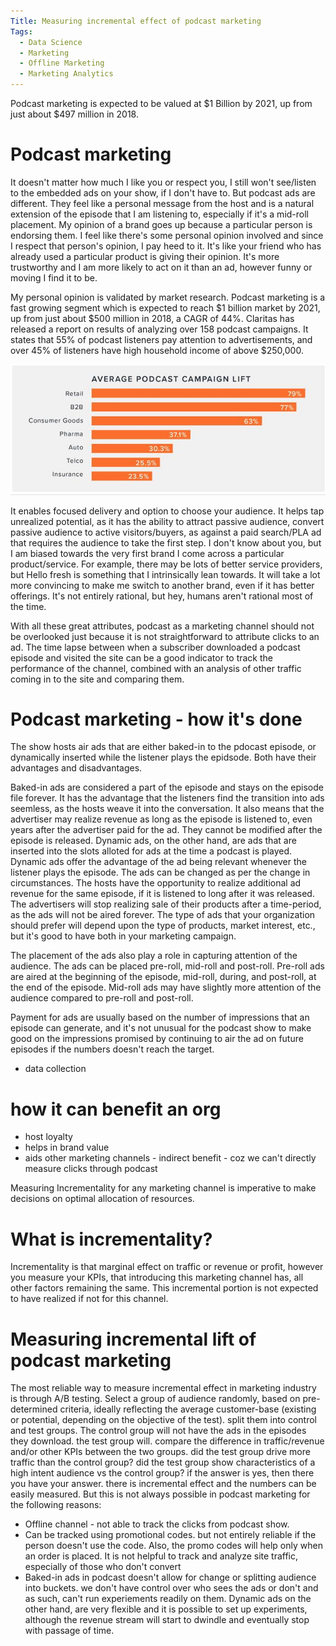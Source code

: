 ```yaml
---
Title: Measuring incremental effect of podcast marketing
Tags:
  - Data Science
  - Marketing
  - Offline Marketing
  - Marketing Analytics
---
```


Podcast marketing is expected to be valued at $1 Billion by 2021, up from just about $497 million in 2018.

# Podcast marketing

It doesn't matter how much I like you or respect you, I still won't see/listen to the embedded ads on your show, if I don't have to. But podcast ads are different. They feel like a personal message from the host and is a natural extension of the episode that I am listening to, especially if it's a mid-roll placement. My opinion of a brand goes up because a particular person is endorsing them. I feel like there's some personal opinion involved and since I respect that person's opinion, I pay heed to it. It's like your friend who has already used a particular product is giving their opinion. It's more trustworthy and I am more likely to act on it than an ad, however funny or moving I find it to be. 

My personal opinion is validated by market research. Podcast marketing is a fast growing segment which is expected to reach $1 billion market by 2021, up from just about $500 million in 2018, a CAGR of 44%. Claritas has released a report on results of analyzing over 158 podcast campaigns. It states that 55% of podcast listeners pay attention to advertisements, and over 45% of listeners have high household income of above $250,000. 

![Claritas podcast incrementality](/img/Claritas_podcast_incr1.png)


It enables focused delivery and option to choose your audience. It helps tap unrealized potential, as it has the ability to attract passive audience, convert passive audience to active visitors/buyers, as against a paid search/PLA ad that requires the audience to take the first step. I don't know about you, but I am biased towards the very first brand I come across a particular product/service. For example, there may be lots of better service providers, but Hello fresh is something that I intrinsically lean towards. It will take a lot more convincing to make me switch to another brand, even if it has better offerings. It's not entirely rational, but hey, humans aren't rational most of the time. 

With all these great attributes, podcast as a marketing channel should not be overlooked just because it is not straightforward to attribute clicks to an ad. The time lapse between when a subscriber downloaded a podcast episode and visited the site can be a good indicator to track the performance of the channel, combined with an analysis of other traffic coming in to the site and comparing them.


# Podcast marketing - how it's done

The show hosts air ads that are either baked-in to the pdocast episode, or dynamically inserted while the listener plays the epidsode. Both have their advantages and disadvantages. 

Baked-in ads are considered a part of the episode and stays on the episode file forever. It has the advantage that the listeners find the transition into ads seemless, as the hosts weave it into the conversation. It also means that the advertiser may realize revenue as long as the episode is listened to, even years after the advertiser paid for the ad. They cannot be modified after the episode is released. Dynamic ads, on the other hand, are ads that are inserted into the slots alloted for ads at the time a podcast is played. Dynamic ads offer the advantage of the ad being relevant whenever the listener plays the episode. The ads can be changed as per the change in circumstances. The hosts have the opportunity to realize additional ad revenue for the same episode, if it is listened to long after it was released. The advertisers will stop realizing sale of their products after a time-period, as the ads will not be aired forever. The type of ads that your organization should prefer will depend upon the type of products, market interest, etc., but it's good to have both in your marketing campaign.

The placement of the ads also play a role in capturing attention of the audience. The ads can be placed pre-roll, mid-roll and post-roll. Pre-roll ads are aired at the beginning of the episode, mid-roll, during, and post-roll, at the end of the episode. Mid-roll ads may have slightly more attention of the audience compared to pre-roll and post-roll.

Payment for ads are usually based on the number of impressions that an episode can generate, and it's not unusual for the podcast show to make good on the impressions promised by continuing to air the ad on future episodes if the numbers doesn't reach the target.


- data collection

# how it can benefit an org
- host loyalty
- helps in brand value
- aids other marketing channels - indirect benefit - coz we can't directly measure clicks through podcast

Measuring Incrementality for any marketing channel is imperative to make decisions on optimal allocation of resources. 

# What is incrementality?

Incrementality is that marginal effect on traffic or revenue or profit, however you measure your KPIs, that introducing this marketing channel has, all other factors remaining the same. This incremental portion is not expected to have realized if not for this channel. 

# Measuring incremental lift of podcast marketing

The most reliable way to measure incremental effect in marketing industry is through A/B testing. Select a group of audience randomly, based on pre-determined criteria, ideally reflecting the average customer-base (existing or potential, depending on the objective of the test). split them into control and test groups. The control group will not have the ads in the episodes they download. the test group will. compare the difference in traffic/revenue and/or other KPIs between the two groups. did the test group drive more traffic than the control group? did the test group show characteristics of a high intent audience vs the control group? if the answer is yes, then there you have your answer. there is incremental effect and the numbers can be easily measured. But this is not always possible in podcast marketing for the following reasons:

- Offline channel - not able to track the clicks from podcast show. 
- Can be tracked using promotional codes. but not entirely reliable if the person doesn't use the code. Also, the promo codes will help only when an order is placed. It is not helpful to track and analyze site traffic, especially of those who don't convert
- Baked-in ads in podcast doesn't allow for change or splitting audience into buckets. we don't have control over who sees the ads or don't and as such, can't run experiements readily on them. Dynamic ads on the other hand, are very flexible and it is possible to set up experiments, although the revenue stream will start to dwindle and eventually stop with passage of time. 




